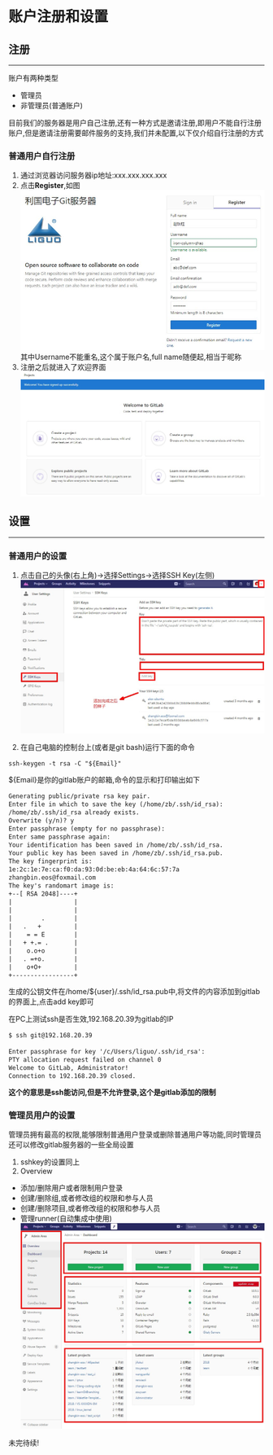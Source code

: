 # 账户注册和设置


## 注册
---
账户有两种类型
 - 管理员
 - 非管理员(普通账户)

目前我们的服务器是用户自己注册,还有一种方式是邀请注册,即用户不能自行注册账户,但是邀请注册需要邮件服务的支持,我们并未配置,以下仅介绍自行注册的方式

### 普通用户自行注册
1. 通过浏览器访问服务器ip地址:xxx.xxx.xxx.xxx
2. 点击**Register**,如图
![](/assets/sign_in.jpg)
其中Username不能重名,这个属于账户名,full name随便起,相当于昵称
3. 注册之后就进入了欢迎界面
![](/assets/gitlabWelcome.jpg)

## 设置
---
### 普通用户的设置
1. 点击自己的头像(右上角)->选择Settings->选择SSH Key(左侧)
![](/assets/setsshkey.jpg)

1. 在自己电脑的控制台上(或者是git bash)运行下面的命令
```
ssh-keygen -t rsa -C "${Email}"
```
${Email}是你的gitlab账户的邮箱,命令的显示和打印输出如下
```
Generating public/private rsa key pair.
Enter file in which to save the key (/home/zb/.ssh/id_rsa): 
/home/zb/.ssh/id_rsa already exists.
Overwrite (y/n)? y
Enter passphrase (empty for no passphrase): 
Enter same passphrase again: 
Your identification has been saved in /home/zb/.ssh/id_rsa.
Your public key has been saved in /home/zb/.ssh/id_rsa.pub.
The key fingerprint is:
1e:2c:1e:7e:ca:f0:da:93:0d:be:eb:4a:64:6c:57:7a zhangbin.eos@foxmail.com
The key's randomart image is:
+--[ RSA 2048]----+
|                 |
|                 |
|        .        |
|   .   +         |
|    = = E        |
|   + +.= .       |
|    o.o+o        |
|   . =+o.        |
|    o+O+         |
+-----------------+
```
生成的公钥文件在/home/${user}/.ssh/id_rsa.pub中,将文件的内容添加到gitlab的界面上,点击add key即可

在PC上测试ssh是否生效,192.168.20.39为gitlab的IP
```
$ ssh git@192.168.20.39

Enter passphrase for key '/c/Users/liguo/.ssh/id_rsa':
PTY allocation request failed on channel 0
Welcome to GitLab, Administrator!
Connection to 192.168.20.39 closed.
```
**这个的意思是ssh能访问,但是不允许登录,这个是gitlab添加的限制**

### 管理员用户的设置
管理员拥有最高的权限,能够限制普通用户登录或删除普通用户等功能,同时管理员还可以修改gitlab服务器的一些全局设置
1. sshkey的设置同上
1. Overview
- 添加/删除用户或者限制用户登录
- 创建/删除组,或者修改组的权限和参与人员
- 创建/删除项目,或者修改组的权限和参与人员
- 管理runner(自动集成中使用)
 ![](/assets/sudooverview.jpg)

未完待续!


































